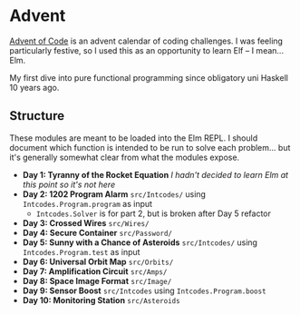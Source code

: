 # Advent

[Advent of Code](https://adventofcode.com/) is an advent calendar of coding challenges. I was feeling particularly festive, so I used this as an opportunity to learn Elf – I mean... Elm.

My first dive into pure functional programming since obligatory uni Haskell 10 years ago.

## Structure

These modules are meant to be loaded into the Elm REPL. I should document which function is intended to be run to solve each problem... but it's generally somewhat clear from what the modules expose.

- **Day 1: Tyranny of the Rocket Equation** _I hadn't decided to learn Elm at this point so it's not here_
- **Day 2: 1202 Program Alarm** `src/Intcodes/` using `Intcodes.Program.program` as input
  - `Intcodes.Solver` is for part 2, but is broken after Day 5 refactor
- **Day 3: Crossed Wires** `src/Wires/`
- **Day 4: Secure Container** `src/Password/`
- **Day 5: Sunny with a Chance of Asteroids** `src/Intcodes/` using `Intcodes.Program.test` as input
- **Day 6: Universal Orbit Map** `src/Orbits/`
- **Day 7: Amplification Circuit** `src/Amps/`
- **Day 8: Space Image Format** `src/Image/`
- **Day 9: Sensor Boost** `src/Intcodes` using `Intcodes.Program.boost`
- **Day 10: Monitoring Station** `src/Asteroids`
